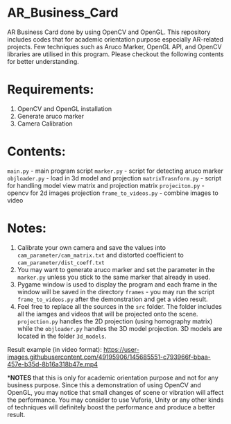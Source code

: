 # AR_Business_Card
AR Business Card done by using OpenCV and OpenGL. This repository includes codes that for academic orientation purpose especially AR-related projects. Few techniques such as Aruco Marker, OpenGL API, and OpenCV libraries are utilised in this program. Please checkout the following contents for better understanding.

# Requirements:
1. OpenCV and OpenGL installation
2. Generate aruco marker
3. Camera Calibration

# Contents:
```main.py``` - main program script
```marker.py``` - script for detecting aruco marker
```objloader.py``` - load in 3d model and projection
```matrixTrasnform.py``` - script for handling model view matrix and projection matrix
```projeciton.py``` - opencv for 2d images projection 
```frame_to_videos.py``` - combine images to video

 # Notes:
 1. Calibrate your own camera and save the values into ```cam_parameter/cam_matrix.txt``` and distorted coefficient to ```cam_parameter/dist_coeff.txt```
 2. You may want to generate aruco marker and set the parameter in the ```marker.py``` unless you stick to the same marker that already in used.
 3. Pygame window is used to display the program and each frame in the window will be saved in the directory ```frames``` - you may run the script ```frame_to_videos.py``` after the demonstration and get a video result.
 4. Feel free to replace all the sources in the ```src``` folder. The folder includes all the iamges and videos that will be projected onto the scene. ```projection.py``` handles the 2D projection (using homography matrix) while the ```objloader.py``` handles the 3D model projection. 3D models are located in the folder ```3d_models```.

Result example (in video format):
https://user-images.githubusercontent.com/49195906/145685551-c793966f-bbaa-457e-b35d-8b16a318b47e.mp4





***NOTES** that this is only for academic orientation purpose and not for any business purpose. Since this a demonstration of using OpenCV and OpenGL, you may notice that small changes of scene or vibration will affect the performance. You may consider to use Vuforia, Unity or any other kinds of techniques will definitely boost the performance and produce a better result.
 
